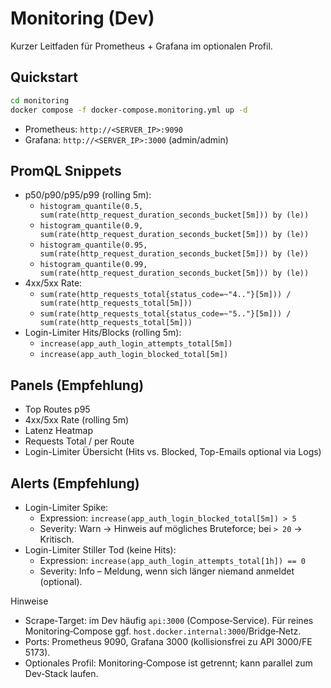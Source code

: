 # Monitoring (Dev)

Kurzer Leitfaden für Prometheus + Grafana im optionalen Profil.

## Quickstart
```bash
cd monitoring
docker compose -f docker-compose.monitoring.yml up -d
```
- Prometheus: `http://<SERVER_IP>:9090`
- Grafana: `http://<SERVER_IP>:3000` (admin/admin)

## PromQL Snippets
- p50/p90/p95/p99 (rolling 5m):
  - `histogram_quantile(0.5, sum(rate(http_request_duration_seconds_bucket[5m])) by (le))`
  - `histogram_quantile(0.9, sum(rate(http_request_duration_seconds_bucket[5m])) by (le))`
  - `histogram_quantile(0.95, sum(rate(http_request_duration_seconds_bucket[5m])) by (le))`
  - `histogram_quantile(0.99, sum(rate(http_request_duration_seconds_bucket[5m])) by (le))`
- 4xx/5xx Rate:
  - `sum(rate(http_requests_total{status_code=~"4.."}[5m])) / sum(rate(http_requests_total[5m]))`
  - `sum(rate(http_requests_total{status_code=~"5.."}[5m])) / sum(rate(http_requests_total[5m]))`
- Login-Limiter Hits/Blocks (rolling 5m):
  - `increase(app_auth_login_attempts_total[5m])`
  - `increase(app_auth_login_blocked_total[5m])`

## Panels (Empfehlung)
- Top Routes p95
- 4xx/5xx Rate (rolling 5m)
- Latenz Heatmap
- Requests Total / per Route
- Login-Limiter Übersicht (Hits vs. Blocked, Top-Emails optional via Logs)

## Alerts (Empfehlung)
- Login-Limiter Spike:
  - Expression: `increase(app_auth_login_blocked_total[5m]) > 5`
  - Severity: Warn → Hinweis auf mögliches Bruteforce; bei `> 20` → Kritisch.
- Login-Limiter Stiller Tod (keine Hits):
  - Expression: `increase(app_auth_login_attempts_total[1h]) == 0`
  - Severity: Info – Meldung, wenn sich länger niemand anmeldet (optional).

Hinweise
- Scrape‑Target: im Dev häufig `api:3000` (Compose‑Service). Für reines Monitoring‑Compose ggf. `host.docker.internal:3000`/Bridge‑Netz.
- Ports: Prometheus 9090, Grafana 3000 (kollisionsfrei zu API 3000/FE 5173).
- Optionales Profil: Monitoring‑Compose ist getrennt; kann parallel zum Dev‑Stack laufen.
